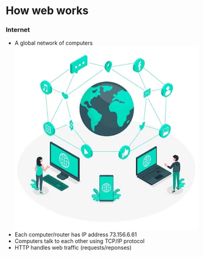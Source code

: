 <h1>How web works</h1>

<h3>Internet</h3>
<ul>
    <li>A global network of computers <img src="/Content_Img/Internet.webp"></li>
    <li>Each computer/router has IP address 73.156.6.61</li>
    <li>Computers talk to each other using TCP/IP protocol</li>
    <li>HTTP handles web traffic (requests/reponses)</li>

</ul>
